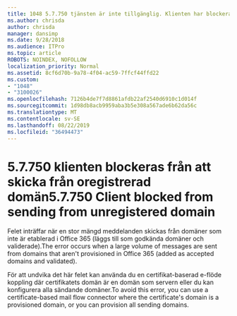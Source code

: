 ```yaml
---
title: 1048 5.7.750 tjänsten är inte tillgänglig. Klienten har blockerats från att skicka från oregistrerad domäner
ms.author: chrisda
author: chrisda
manager: dansimp
ms.date: 9/28/2018
ms.audience: ITPro
ms.topic: article
ROBOTS: NOINDEX, NOFOLLOW
localization_priority: Normal
ms.assetid: 8cf6d70b-9a78-4f04-ac59-7ffcf44ffd22
ms.custom:
- "1048"
- "3100026"
ms.openlocfilehash: 7126b4de7f7d8861afdb22af2540d6910c1d014f
ms.sourcegitcommit: 1d98db8acb9959aba3b5e308a567ade6b62da56c
ms.translationtype: MT
ms.contentlocale: sv-SE
ms.lasthandoff: 08/22/2019
ms.locfileid: "36494473"
---
```

# <a name="57750-client-blocked-from-sending-from-unregistered-domain"></a><span data-ttu-id="64109-103">5.7.750 klienten blockeras från att skicka från oregistrerad domän</span><span class="sxs-lookup"><span data-stu-id="64109-103">5.7.750 Client blocked from sending from unregistered domain</span></span>

<span data-ttu-id="64109-104">Felet inträffar när en stor mängd meddelanden skickas från domäner som inte är etablerad i Office 365 (läggs till som godkända domäner och validerade).</span><span class="sxs-lookup"><span data-stu-id="64109-104">The error occurs when a large volume of messages are sent from domains that aren't provisioned in Office 365 (added as accepted domains and validated).</span></span>

<span data-ttu-id="64109-105">För att undvika det här felet kan använda du en certifikat-baserad e-flöde koppling där certifikatets domän är en domän som servern eller du kan konfigurera alla sändande domäner.</span><span class="sxs-lookup"><span data-stu-id="64109-105">To avoid this error, you can use a certificate-based mail flow connector where the certificate's domain is a provisioned domain, or you can provision all sending domains.</span></span>
